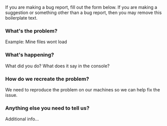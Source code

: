 If you are making a bug report, fill out the form below. If you are making a suggestion or something other than a bug report, then you may remove this boilerplate text.



### What's the problem?

Example: Mine files wont load



### What's happening?


What did you do? What does it say in the console?



### How do we recreate the problem?


We need to reproduce the problem on our machines so we can help fix the issue.

### Anything else you need to tell us?

Additional info...
